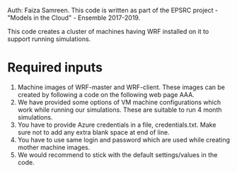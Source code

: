 Auth: Faiza Samreen. This code is written as part of the EPSRC project - "Models in the Cloud" - Ensemble 2017-2019.

This code creates a cluster of machines having WRF installed on it to support running simulations.

# Required inputs
 1) Machine images of WRF-master and WRF-client. These images can be created by following a code on the following web page AAA.
 2) We have provided some options of VM machine configurations which work while running our simulations. These are suitable to run 4 month simulations.
 3) You have to provide Azure credentials in a file, credentials.txt. Make sure not to add any extra blank space at end of line.
 4) You have to use same login and password which are used while creating mother machine images.
 5) We would recommend to stick with the default settings/values in the code.
